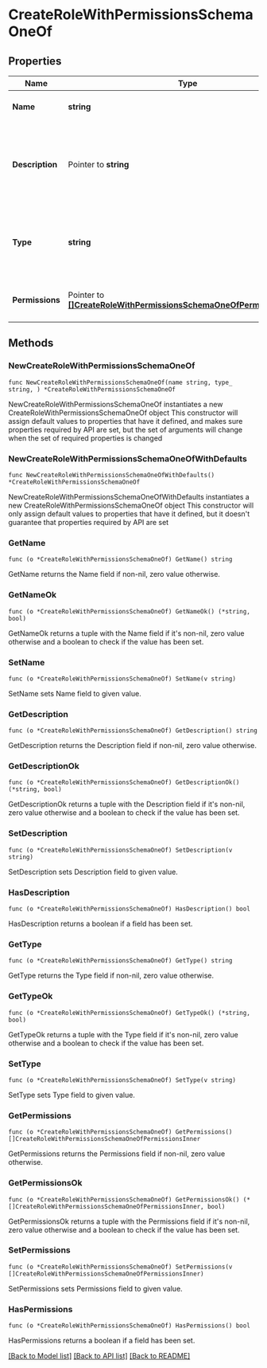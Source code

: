 # CreateRoleWithPermissionsSchemaOneOf

## Properties

Name | Type | Description | Notes
------------ | ------------- | ------------- | -------------
**Name** | **string** | The name of the custom role | 
**Description** | Pointer to **string** | A more detailed description of the custom role and what use it&#39;s intended for | [optional] 
**Type** | **string** | [Custom root roles](https://docs.getunleash.io/reference/rbac#custom-root-roles) are root roles with a custom set of permissions. | 
**Permissions** | Pointer to [**[]CreateRoleWithPermissionsSchemaOneOfPermissionsInner**](CreateRoleWithPermissionsSchemaOneOfPermissionsInner.md) | A list of permissions assigned to this role | [optional] 

## Methods

### NewCreateRoleWithPermissionsSchemaOneOf

`func NewCreateRoleWithPermissionsSchemaOneOf(name string, type_ string, ) *CreateRoleWithPermissionsSchemaOneOf`

NewCreateRoleWithPermissionsSchemaOneOf instantiates a new CreateRoleWithPermissionsSchemaOneOf object
This constructor will assign default values to properties that have it defined,
and makes sure properties required by API are set, but the set of arguments
will change when the set of required properties is changed

### NewCreateRoleWithPermissionsSchemaOneOfWithDefaults

`func NewCreateRoleWithPermissionsSchemaOneOfWithDefaults() *CreateRoleWithPermissionsSchemaOneOf`

NewCreateRoleWithPermissionsSchemaOneOfWithDefaults instantiates a new CreateRoleWithPermissionsSchemaOneOf object
This constructor will only assign default values to properties that have it defined,
but it doesn't guarantee that properties required by API are set

### GetName

`func (o *CreateRoleWithPermissionsSchemaOneOf) GetName() string`

GetName returns the Name field if non-nil, zero value otherwise.

### GetNameOk

`func (o *CreateRoleWithPermissionsSchemaOneOf) GetNameOk() (*string, bool)`

GetNameOk returns a tuple with the Name field if it's non-nil, zero value otherwise
and a boolean to check if the value has been set.

### SetName

`func (o *CreateRoleWithPermissionsSchemaOneOf) SetName(v string)`

SetName sets Name field to given value.


### GetDescription

`func (o *CreateRoleWithPermissionsSchemaOneOf) GetDescription() string`

GetDescription returns the Description field if non-nil, zero value otherwise.

### GetDescriptionOk

`func (o *CreateRoleWithPermissionsSchemaOneOf) GetDescriptionOk() (*string, bool)`

GetDescriptionOk returns a tuple with the Description field if it's non-nil, zero value otherwise
and a boolean to check if the value has been set.

### SetDescription

`func (o *CreateRoleWithPermissionsSchemaOneOf) SetDescription(v string)`

SetDescription sets Description field to given value.

### HasDescription

`func (o *CreateRoleWithPermissionsSchemaOneOf) HasDescription() bool`

HasDescription returns a boolean if a field has been set.

### GetType

`func (o *CreateRoleWithPermissionsSchemaOneOf) GetType() string`

GetType returns the Type field if non-nil, zero value otherwise.

### GetTypeOk

`func (o *CreateRoleWithPermissionsSchemaOneOf) GetTypeOk() (*string, bool)`

GetTypeOk returns a tuple with the Type field if it's non-nil, zero value otherwise
and a boolean to check if the value has been set.

### SetType

`func (o *CreateRoleWithPermissionsSchemaOneOf) SetType(v string)`

SetType sets Type field to given value.


### GetPermissions

`func (o *CreateRoleWithPermissionsSchemaOneOf) GetPermissions() []CreateRoleWithPermissionsSchemaOneOfPermissionsInner`

GetPermissions returns the Permissions field if non-nil, zero value otherwise.

### GetPermissionsOk

`func (o *CreateRoleWithPermissionsSchemaOneOf) GetPermissionsOk() (*[]CreateRoleWithPermissionsSchemaOneOfPermissionsInner, bool)`

GetPermissionsOk returns a tuple with the Permissions field if it's non-nil, zero value otherwise
and a boolean to check if the value has been set.

### SetPermissions

`func (o *CreateRoleWithPermissionsSchemaOneOf) SetPermissions(v []CreateRoleWithPermissionsSchemaOneOfPermissionsInner)`

SetPermissions sets Permissions field to given value.

### HasPermissions

`func (o *CreateRoleWithPermissionsSchemaOneOf) HasPermissions() bool`

HasPermissions returns a boolean if a field has been set.


[[Back to Model list]](../README.md#documentation-for-models) [[Back to API list]](../README.md#documentation-for-api-endpoints) [[Back to README]](../README.md)


